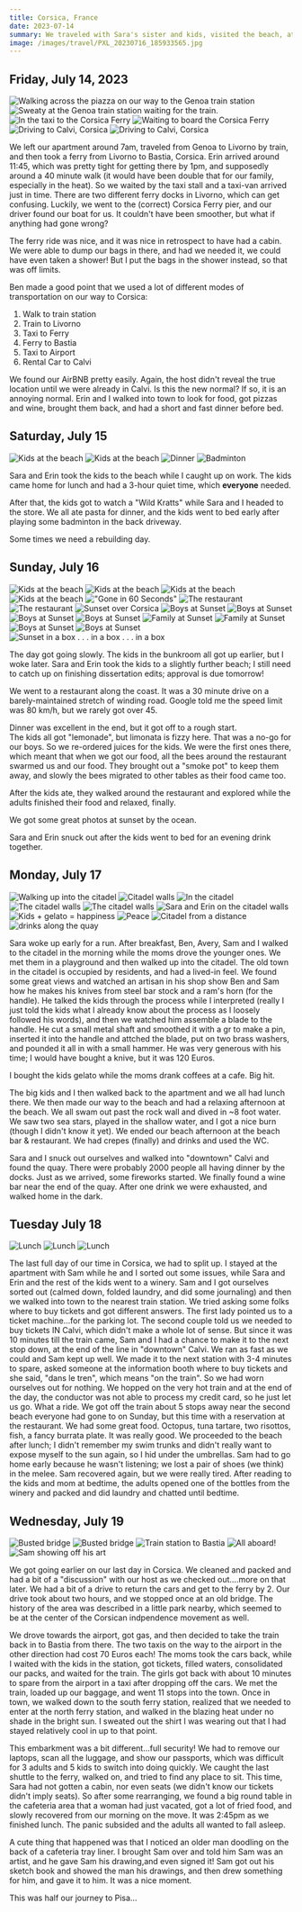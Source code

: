 ```yaml
---
title: Corsica, France
date: 2023-07-14
summary: We traveled with Sara's sister and kids, visited the beach, ate some wonderful food, and tried some wine.
image: /images/travel/PXL_20230716_185933565.jpg
---
```


## Friday, July 14, 2023

![Walking across the piazza on our way to the Genoa train station](/images/travel/PXL_20230714_050422000.jpg)
![Sweaty at the Genoa train station waiting for the train.](/images/travel/PXL_20230714_054438790.MP.jpg)
![In the taxi to the Corsica Ferry](/images/travel/PXL_20230714_100514750.MP.jpg)
![Waiting to board the Corsica Ferry](/images/travel/PXL_20230714_102150278.jpg)
![Driving to Calvi, Corsica](/images/travel/PXL_20230714_163714866.MP.jpg)
![Driving to Calvi, Corsica](/images/travel/PXL_20230714_170435188.jpg)

We left our apartment around 7am, traveled from Genoa to Livorno by train, and then took a ferry from Livorno to Bastia, Corsica.  Erin arrived around 11:45, which was pretty tight for getting there by 1pm, and supposedly around a 40 minute walk (it would have been double that for our family, especially in the heat).  So we waited by the taxi stall and a taxi-van arrived just in time.  There are two different ferry docks in Livorno, which can get confusing.  Luckily, we went to the (correct) Corsica Ferry pier, and our driver found our boat for us.  It couldn't have been smoother, but what if anything had gone wrong?

The ferry ride was nice, and it was nice in retrospect to have had a cabin.  We were able to dump our bags in there, and had we needed it, we could have even taken a shower!  But I put the bags in the shower instead, so that was off limits.

Ben made a good point that we used a lot of different modes of transportation on our way to Corsica:

1. Walk to train station
1. Train to Livorno
1. Taxi to Ferry
1. Ferry to Bastia
1. Taxi to Airport
1. Rental Car to Calvi

We found our AirBNB pretty easily.  Again, the host didn't reveal the true location until we were already in Calvi.  Is this the new normal?  If so, it is an annoying normal.  Erin and I walked into town to look for food, got pizzas and wine, brought them back, and had a short and fast dinner before bed.

## Saturday, July 15

![Kids at the beach](/images/travel/PXL_20230715_090856450.MP.jpg)
![Kids at the beach](/images/travel/PXL_20230715_090957432.jpg)
![Dinner](/images/travel/PXL_20230715_174000595.jpg)
![Badminton](/images/travel/PXL_20230715_184118521.MP.jpg)

Sara and Erin took the kids to the beach while I caught up on work.  The kids came home for lunch and had a 3-hour quiet time, which **everyone** needed.

After that, the kids got to watch a "Wild Kratts" while Sara and I headed to the store.  We all ate pasta for dinner, and the kids went to bed early after playing some badminton in the back driveway.

Some times we need a rebuilding day.

## Sunday, July 16

![Kids at the beach](/images/travel/PXL_20230716_090142660.MP.jpg)
![Kids at the beach](/images/travel/PXL_20230716_094048002.jpg)
![Kids at the beach](/images/travel/PXL_20230716_100232987.jpg)
![Kids at the beach](/images/travel/PXL_20230716_100421169.MP.jpg)
!["Gone in 60 Seconds"](/images/travel/PXL_20230716_110555178.jpg)
![The restaurant](/images/travel/PXL_20230716_173322619.jpg)
![The restaurant](/images/travel/PXL_20230716_173415648.jpg)
![Sunset over Corsica](/images/travel/PXL_20230716_184717133.jpg)
![Boys at Sunset](/images/travel/PXL_20230716_185706275.jpg)
![Boys at Sunset](/images/travel/PXL_20230716_185911816.jpg)
![Boys at Sunset](/images/travel/PXL_20230716_185933565.jpg)
![Boys at Sunset](/images/travel/PXL_20230716_190008274.jpg)
![Family at Sunset](/images/travel/PXL_20230716_190246008.jpg)
![Family at Sunset](/images/travel/PXL_20230716_190316721.jpg)
![Boys at Sunset](/images/travel/PXL_20230716_190331305.jpg)
![Boys at Sunset](/images/travel/PXL_20230716_190344755.jpg)
![Sunset in a box . . . in a box . . . in a box](/images/travel/PXL_20230716_190754872.jpg)

The day got going slowly.  The kids in the bunkroom all got up earlier, but I woke later.  Sara and Erin took the kids to a slightly further beach; I still need to catch up on finishing dissertation edits; approval is due tomorrow!

We went to a restaurant along the coast.  It was a 30 minute drive on a barely-maintained stretch of winding road.  Google told me the speed limit was 80 km/h, but we rarely got over 45.

Dinner was excellent in the end, but it got off to a rough start.  
The kids all got "lemonade", but limonata is fizzy here.  That was a no-go for our boys.  So we re-ordered juices for the kids.
We were the first ones there, which meant that when we got our food, all the bees around the restaurant swarmed us and our food.  They brought out a "smoke pot" to keep them away, and slowly the bees migrated to other tables as their food came too.

After the kids ate, they walked around the restaurant and explored while the adults finished their food and relaxed, finally.

We got some great photos at sunset by the ocean.

Sara and Erin snuck out after the kids went to bed for an evening drink together.

## Monday, July 17

![Walking up into the citadel](/images/travel/PXL_20230717_082018270.jpg)
![Citadel walls](/images/travel/PXL_20230717_082139536.jpg)
![In the citadel](/images/travel/PXL_20230717_082317225.jpg)
![The citadel walls](/images/travel/PXL_20230717_083418045.jpg)
![The citadel walls](/images/travel/PXL_20230717_083835743.PANO.jpg)
![Sara and Erin on the citadel walls](/images/travel/PXL_20230717_085108376.MP.jpg)
![Kids + gelato = happiness](/images/travel/PXL_20230717_091027282.jpg)
![Peace](/images/travel/PXL_20230717_143510615.jpg)
![Citadel from a distance](/images/travel/PXL_20230717_144054801.jpg)
![drinks along the quay](/images/travel/PXL_20230717_194432612.jpg)

Sara woke up early for a run.  After breakfast, Ben, Avery, Sam and I  walked to the citadel in the morning while the moms drove the younger ones.  We met them in a playground and then walked up into the citadel.  The old town in the citadel is occupied by residents, and had a lived-in feel.  We found some great views and watched an artisan in his shop show Ben and Sam how he makes his knives from steel bar stock and a ram's horn (for the handle). He talked the kids through the process while I interpreted (really I just told the kids what I already know about the process as I loosely followed his words), and then we watched him assemble a blade to the handle.  He cut a small metal shaft and smoothed it with a gr to make a pin, inserted it into the handle and attched the blade, put on two brass washers, and pounded it all in with a small hammer.  He was very generous with his time; I would have bought a knive, but it was 120 Euros.

I bought the kids gelato while the moms drank coffees at a cafe.  Big hit.

The big kids and I then walked back to the apartment and we all had lunch there.  We then made our way to the beach and had a relaxing afternoon at the beach.  We all swam out past the rock wall and dived in ~8 foot water.  We saw two sea stars, played in the shallow water, and I got a nice burn (though I didn't know it yet).  We ended our beach afternoon at the beach bar & restaurant.  We had crepes (finally) and drinks and used the WC.

Sara and I snuck out ourselves and walked into "downtown" Calvi and found the quay.  There were probably 2000 people all having dinner by the docks.  Just as we arrived, some fireworks started.  We finally found a wine bar near the end of the quay.  After one drink we were exhausted, and walked home in the dark.

## Tuesday July 18

![Lunch](/images/travel/PXL_20230718_110017928.jpg)
![Lunch](/images/travel/PXL_20230718_110021196.MP.jpg)
![Lunch](/images/travel/PXL_20230718_110214098.jpg)

The last full day of our time in Corsica, we had to split up.  I stayed at the apartment with Sam while he and I sorted out some issues, while Sara and Erin and the rest of the kids went to a winery.  Sam and I got ourselves sorted out (calmed down, folded laundry, and did some journaling) and then we walked into town to the nearest train station.  We tried asking some folks where to buy tickets and got different answers.  The first lady pointed us to a ticket machine...for the parking lot.  The second couple told us we needed to buy tickets IN Calvi, which didn't make a whole lot of sense.  But since it was 10 minutes till the train came, Sam and I had a chance to make it to the next stop down, at the end of the line in "downtown" Calvi.  We ran as fast as we could and Sam kept up well.  We made it to the next station with 3-4 minutes to spare, asked someone at the information booth where to buy tickets and she said, "dans le tren", which means "on the train".  So we had worn ourselves out for nothing.  We hopped on the very hot train and at the end of the day, the conductor was not able to process my credit card, so he just let us go.  What a ride.  We got off the train about 5 stops away near the second beach everyone had gone to on Sunday, but this time with a reservation at the restaurant.  We had some great food.  Octopus, tuna tartare, two risottos, fish, a fancy burrata plate.  It was really good.  We proceeded to the beach after lunch; I didn't remember my swim trunks and didn't really want to expose myself to the sun again, so I hid under the umbrellas.  Sam had to go home early because he wasn't listening; we lost a pair of shoes (we think) in the melee.  Sam recovered again, but we were really tired.  After reading to the kids and mom at bedtime, the adults opened one of the bottles from the winery and packed and did laundry and chatted until bedtime.  

## Wednesday, July 19

![Busted bridge](/images/travel/PXL_20230719_083812045.jpg)
![Busted bridge](/images/travel/PXL_20230719_084225794.jpg)
![Train station to Bastia](/images/travel/PXL_20230719_102359352.jpg)
![All aboard!](/images/travel/PXL_20230719_114329888.jpg)
![Sam showing off his art](/images/travel/PXL_20230719_142753018.jpg)


We got going earlier on our last day in Corsica.  We cleaned and packed and had a bit of a "discussion" with our host as we checked out....more on that later.  We had a bit of a drive to return the cars and get to the ferry by 2.  Our drive took about two hours, and we stopped once at an old bridge.  The history of the area was described in a little park nearby, which seemed to be at the center of the Corsican indpendence movement as well.

We drove towards the airport, got gas, and then decided to take the train back in to Bastia from there.  The two taxis on the way to the airport in the other direction had cost 70 Euros each!  The moms took the cars back, while I waited with the kids in the station, got tickets, filled waters, consolidated our packs, and waited for the train.  The girls got back with about 10 minutes to spare from the airport in a taxi after dropping off the cars.  We met the train, loaded up our baggage, and went 11 stops into the town.  Once in town, we walked down to the south ferry station, realized that we needed to enter at the north ferry station, and walked in the blazing heat under no shade in the bright sun.  I sweated out the shirt I was wearing out that I had stayed relatively cool in up to that point.

This embarkment was a bit different...full security!  We had to remove our laptops, scan all the luggage, and show our passports, which was difficult for 3 adults and 5 kids to switch into doing quickly.  We caught the last shuttle to the ferry, walked on, and tried to find any place to sit.  This time, Sara had not gotten a cabin, nor even seats (we didn't know our tickets didn't imply seats).  So after some rearranging, we found a big round table in the cafeteria area that a woman had just vacated, got a lot of fried food, and slowly recovered from our morning on the move.  It was 2:45pm as we finished lunch.  The panic subsided and the adults all wanted to fall asleep.

A cute thing that happened was that I noticed an older man doodling on the back of a cafeteria tray liner.  I brought Sam over and told him Sam was an artist, and he gave Sam his drawing,and even signed it!  Sam got out his sketch book and showed the man his drawings, and then drew something for him, and gave it to him.  It was a nice moment.

This was half our journey to Pisa...
